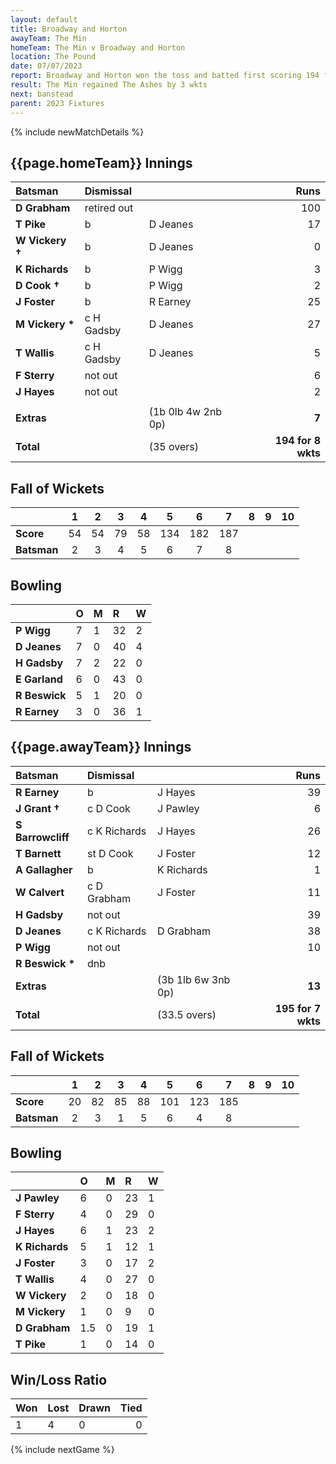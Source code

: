 ```yaml
---
layout: default
title: Broadway and Horton
awayTeam: The Min
homeTeam: The Min v Broadway and Horton 
location: The Pound
date: 07/07/2023
report: Broadway and Horton won the toss and batted first scoring 194 for 8 wkts 35 overs. The Min replied with 195 for 7 wkts in 28.2 overs. 
result: The Min regained The Ashes by 3 wkts
next: banstead
parent: 2023 Fixtures
---
```


{% include newMatchDetails %}


## {{page.homeTeam}} Innings

| Batsman | Dismissal | | Runs |
|:---|:---|---|---:|
| **D Grabham** | retired out |  | 100 |
| **T Pike** |  b | D Jeanes | 17 |
| **W Vickery &#8224;** | b | D Jeanes | 0 |
| **K Richards** | b | P Wigg | 3 |
| **D Cook &#8224;** | b | P Wigg | 2 |
| **J Foster** | b | R Earney | 25 |
| **M Vickery &#42;** | c H Gadsby | D Jeanes | 27 |
| **T Wallis** | c H Gadsby | D Jeanes | 5 |
| **F Sterry** | not out |  | 6 |
| **J Hayes** | not out |  | 2 |
|  |  |  |  |
| **Extras** | | (1b 0lb 4w 2nb 0p) | **7** |
| **Total** | | (35 overs) | **194 for 8 wkts** |

## Fall of Wickets

| | 1 | 2 | 3 | 4 | 5 | 6 | 7 | 8 | 9 | 10 |
|---|:---:|:---:|:---:|:---:|:---:|:---:|:---:|:---:|:---:|:---:|
| **Score** | 54 | 54 | 79 | 58 | 134 | 182 | 187 |  |  |  | 
| **Batsman** | 2  | 3  | 4  | 5  | 6 |  7 | 8 |   |  |  | 

## Bowling

| | O | M | R | W |
|---|:---|:---|:---|:---|
| **P Wigg** | 7 | 1 | 32 | 2 |
| **D Jeanes** | 7 | 0 | 40 | 4 |
| **H Gadsby** | 7 | 2 | 22 | 0 |
| **E Garland** | 6 | 0 | 43 | 0 |
| **R Beswick** | 5 | 1 | 20 | 0 |
| **R Earney** | 3 | 0 | 36 | 1 |

## {{page.awayTeam}} Innings

| Batsman | Dismissal | | Runs |
|:---|:---|---|---:|
| **R Earney** | b | J Hayes | 39 |
| **J Grant &#8224;** | c D Cook | J Pawley | 6 |
| **S Barrowcliff** | c K Richards | J Hayes | 26 |
| **T Barnett** | st D Cook | J Foster | 12 |
| **A Gallagher** | b | K Richards | 1 |
| **W Calvert** | c D Grabham | J Foster | 11 |
| **H Gadsby** | not out |  | 39 |
| **D Jeanes** | c K Richards | D Grabham | 38 |
| **P Wigg** | not out |  | 10 |
| **R Beswick &#42;** | dnb |  |  | |
| **Extras** | | (3b 1lb 6w 3nb 0p) | **13** |
| **Total** | | (33.5 overs) | **195 for 7 wkts** |

## Fall of Wickets

| | 1 | 2 | 3 | 4 | 5 | 6 | 7 | 8 | 9 | 10 |
|---|:---:|:---:|:---:|:---:|:---:|:---:|:---:|:---:|:---:|:---:|
| **Score** | 20 | 82 | 85 | 88 | 101 | 123 | 185 |  |  |  |
| **Batsman** | 2 | 3 | 1 | 5 | 6 | 4 | 8 |  |  |  | 

## Bowling

| | O | M | R | W |
|---|:---|:---|:---|:---|
| **J Pawley** | 6 | 0 | 23 | 1 |
| **F Sterry** | 4 | 0 | 29 | 0 |
| **J Hayes** | 6 | 1 | 23 | 2 |
| **K Richards** | 5 | 1 | 12 | 1 |
| **J Foster** | 3 | 0 | 17 | 2 |
| **T Wallis** | 4 | 0 | 27 | 0 |
| **W Vickery** | 2 | 0 | 18 | 0 |
| **M Vickery** | 1 | 0 | 9 | 0 |
| **D Grabham** | 1.5 | 0 | 19 | 1 |
| **T Pike** | 1| 0 | 14 | 0 |

## Win/Loss Ratio

| Won | Lost | Drawn | Tied |
|:---|:---|:---|---:|
| 1 | 4 | 0 | 0 |

{% include nextGame %}